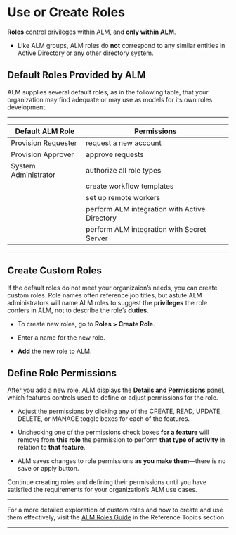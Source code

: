 ﻿[title]: # (Use or Create Roles)
[tags]: # (Account Lifecycle Manager,ALM,)
[priority]: # (5420)

# Use or Create Roles

**Roles** control privileges within ALM, and **only within ALM**.

* Like ALM groups, ALM roles do **not** correspond to any similar entities in Active Directory or any other directory system.

## Default Roles Provided by ALM

ALM supplies several default roles, as in the following table, that your organization may find adequate or may use as models for its own roles development.

  
---
  
| Default ALM Role     | Permissions                                      | 
|----------------------|--------------------------------------------------|
| Provision Requester  | request a new account                            |
| Provision Approver   | approve requests                                 |
| System Administrator | authorize all role types                         |
|                      | create workflow templates                        |
|                      | set up remote workers                            |
|                      | perform ALM integration with Active Directory    |
|                      | perform ALM integration with Secret Server       |

  
---
  
## Create Custom Roles

If the default roles do not meet your organizaion’s needs, you can create custom roles. Role names often reference job titles, but astute ALM administrators will name ALM roles to suggest the **privileges** the role confers in ALM, not to describe the role’s **duties**.

* To create new roles, go to **Roles \> Create Role**.

* Enter a name for the new role.

* **Add** the new role to ALM.

## Define Role Permissions

After you add a new role, ALM displays the **Details and Permissions** panel, which features controls used to define or adjust permissions for the role.

* Adjust the permissions by clicking any of the CREATE, READ, UPDATE, DELETE, or MANAGE toggle boxes for each of the features.

* Unchecking one of the permissions check boxes **for a feature** will remove from **this role** the permission to perform **that type of activity** in relation to **that feature**.

* ALM saves changes to role permissions **as you make them**—there is no save or apply button.

Continue creating roles and defining their permissions until you have satisfied the requirements for your organization’s ALM use cases.

  
---
  
For a more detailed exploration of custom roles and how to create and use them effectively, visit the [ALM Roles Guide](../../../8000-ref-items/8100-roles-guide/) in the Reference Topics section.
  
---
  
  

  


